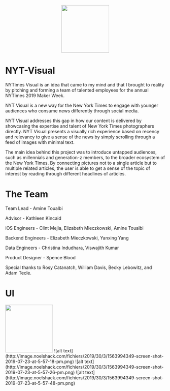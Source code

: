 <p align="center">
  <img width="150" height="150" src="http://image.noelshack.com/fichiers/2019/32/4/1565271624-times-visual-app-logo.png">
</p>

# NYT-Visual
NYTimes Visual is an idea that came to my mind and that I brought to reality by pitching and forming a team of talented employees for the annual NYTimes 2019 Maker Week. 


NYT Visual is a new way for the New York Times to engage with younger audiences who consume news differently through social media.   

NYT Visual addresses this gap in how our content is delivered by showcasing the expertise and talent of New York Times photographers directly. NYT Visual presents a visually rich experience based on recency and relevancy to give a sense of the news by simply scrolling through a feed of images with minimal text.   

The main idea behind this project was to introduce untapped audiences, such as millennials and generation-z members, to the broader ecosystem of the New York Times.  By connecting pictures not to a single article but to multiple related articles, the user is able to get a sense of the topic of interest by reading through different headlines of articles. 

# The Team
 
  Team Lead - Amine Toualbi

  Advisor - Kathleen Kincaid   
	
  iOS Engineers - Clint Mejia, Elizabeth Mieczkowski, Amine Toualbi   
	
  Backend Engineers - Elizabeth Mieczkowski, Yanxing Yang   
	
  Data Engineers - Christina Indudhara, Viswajith Kumar   
	
  Product Designer - Spence Blood   

  Special thanks to Rosy Catanatch, William Davis, Becky Lebowitz, and Adam Tecle.  



# UI

<img width="150" height="150" src="http://image.noelshack.com/fichiers/2019/30/3/1563994349-screen-shot-2019-07-23-at-5-56-32-pm.png">
![alt text](http://image.noelshack.com/fichiers/2019/30/3/1563994349-screen-shot-2019-07-23-at-5-57-18-pm.png)
![alt text](http://image.noelshack.com/fichiers/2019/30/3/1563994349-screen-shot-2019-07-23-at-5-57-26-pm.png)
![alt text](http://image.noelshack.com/fichiers/2019/30/3/1563994349-screen-shot-2019-07-23-at-5-57-48-pm.png)
